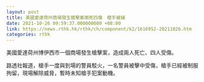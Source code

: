 ```yaml
---
layout: post
title: 美國愛達荷州商場發生槍擊案兩死四傷　槍手被捕
date: 2021-10-26 09:59:37.000000000 +08:00
link: https://news.rthk.hk/rthk/ch/component/k2/1616952-20211026.htm
categories: rthk
---
```


美國愛達荷州博伊西市一個商場發生槍擊案，造成兩人死亡、四人受傷。

路透社報道，槍手一度與到場的警員駁火，一名警員被擊中受傷，槍手已經被制服拘留，現場解除威脅，暫時未知槍手犯案動機。
